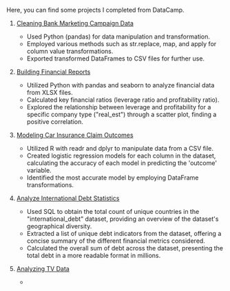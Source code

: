 Here, you can find some projects I completed from DataCamp.

1) [Cleaning Bank Marketing Campaign Data](https://hugoverissimo21.github.io/DataCamp-Projects/Cleaning%20Bank%20Marketing%20Campaign%20Data/notebook.html)
  
    -   Used Python (pandas) for data manipulation and transformation.
    -   Employed various methods such as str.replace, map, and apply for column value transformations.
    -   Exported transformed DataFrames to CSV files for further use.

2) [Building Financial Reports](https://hugoverissimo21.github.io/DataCamp-Projects/Building%20Financial%20Reports/notebook.html)
  
    -   Utilized Python with pandas and seaborn to analyze financial data from XLSX files.
    -   Calculated key financial ratios (leverage ratio and profitability ratio).
    -   Explored the relationship between leverage and profitability for a specific company type ("real_est") through a scatter plot, finding a positive correlation.

3) [Modeling Car Insurance Claim Outcomes](https://hugoverissimo21.github.io/DataCamp-Projects/Modeling%20Car%20Insurance%20Claim%20Outcomes/notebook.html)
  
    -   Utilized R with readr and dplyr to manipulate data from a CSV file.
    -   Created logistic regression models for each column in the dataset, calculating the accuracy of each model in predicting the 'outcome' variable.
    -   Identified the most accurate model by employing DataFrame transformations.

4) [Analyze International Debt Statistics](https://hugoverissimo21.github.io/DataCamp-Projects/Analyze%20International%20Debt%20Statistics/notebook.html)

    -   Used SQL to obtain the total count of unique countries in the "international_debt" dataset, providing an overview of the dataset's geographical diversity.
    -   Extracted a list of unique debt indicators from the dataset, offering a concise summary of the different financial metrics considered.
    -   Calculated the overall sum of debt across the dataset, presenting the total debt in a more readable format in millions.

5) [Analyzing TV Data](https://hugoverissimo21.github.io/DataCamp-Projects/Analyze%20International%20Debt%20Statistics/notebook.html)

    -   